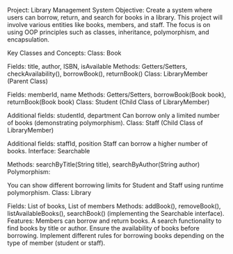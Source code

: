Project: Library Management System
Objective:
Create a system where users can borrow, return, and search for books in a library. This project will involve various entities like books, members, and staff. The focus is on using OOP principles such as classes, inheritance, polymorphism, and encapsulation.

Key Classes and Concepts:
Class: Book

Fields: title, author, ISBN, isAvailable
Methods: Getters/Setters, checkAvailability(), borrowBook(), returnBook()
Class: LibraryMember (Parent Class)

Fields: memberId, name
Methods: Getters/Setters, borrowBook(Book book), returnBook(Book book)
Class: Student (Child Class of LibraryMember)

Additional fields: studentId, department
Can borrow only a limited number of books (demonstrating polymorphism).
Class: Staff (Child Class of LibraryMember)

Additional fields: staffId, position
Staff can borrow a higher number of books.
Interface: Searchable

Methods: searchByTitle(String title), searchByAuthor(String author)
Polymorphism:

You can show different borrowing limits for Student and Staff using runtime polymorphism.
Class: Library

Fields: List of books, List of members
Methods: addBook(), removeBook(), listAvailableBooks(), searchBook() (implementing the Searchable interface).
Features:
Members can borrow and return books.
A search functionality to find books by title or author.
Ensure the availability of books before borrowing.
Implement different rules for borrowing books depending on the type of member (student or staff).
